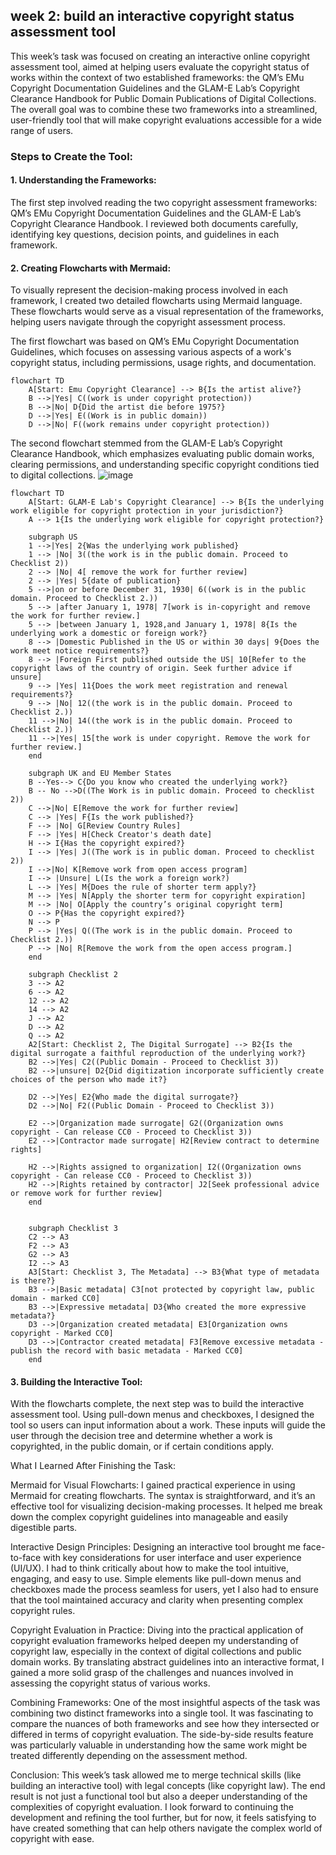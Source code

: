 

## **week 2: build an interactive copyright status assessment tool**

This week’s task was focused on creating an interactive online copyright assessment tool, aimed at helping users evaluate the copyright status of works within the context of two established frameworks: the QM’s EMu Copyright Documentation Guidelines and the GLAM-E Lab’s Copyright Clearance Handbook for Public Domain Publications of Digital Collections. The overall goal was to combine these two frameworks into a streamlined, user-friendly tool that will make copyright evaluations accessible for a wide range of users.

### Steps to Create the Tool:

#### 1. Understanding the Frameworks: 
The first step involved reading the two copyright assessment frameworks: QM’s EMu Copyright Documentation Guidelines and the GLAM-E Lab’s Copyright Clearance Handbook. I reviewed both documents carefully, identifying key questions, decision points, and guidelines in each framework.

#### 2. Creating Flowcharts with Mermaid: 
To visually represent the decision-making process involved in each framework, I created two detailed flowcharts using Mermaid language. These flowcharts would serve as a visual representation of the frameworks, helping users navigate through the copyright assessment process.

The first flowchart was based on QM’s EMu Copyright Documentation Guidelines, which focuses on assessing various aspects of a work's copyright status, including permissions, usage rights, and documentation.

```mermaid
flowchart TD
    A[Start: Emu Copyright Clearance] --> B{Is the artist alive?}
    B -->|Yes| C((work is under copyright protection))
    B -->|No| D{Did the artist die before 1975?}
    D -->|Yes| E((Work is in public domain))
    D -->|No| F((work remains under copyright protection))
  ```  


The second flowchart stemmed from the GLAM-E Lab’s Copyright Clearance Handbook, which emphasizes evaluating public domain works, clearing permissions, and understanding specific copyright conditions tied to digital collections.
![image](https://github.com/user-attachments/assets/a520a23b-836e-489f-9b9b-d545a091f821)


```mermaid
flowchart TD
    A[Start: GLAM-E Lab's Copyright Clearance] --> B{Is the underlying work eligible for copyright protection in your jurisdiction?}
    A --> 1{Is the underlying work eligible for copyright protection?}

    subgraph US 
    1 -->|Yes| 2{Was the underlying work published}
    1 --> |No| 3((the work is in the public domain. Proceed to Checklist 2))
    2 --> |No| 4[ remove the work for further review]
    2 --> |Yes| 5{date of publication}
    5 -->|on or before December 31, 1930| 6((work is in the public domain. Proceed to Checklist 2.))
    5 --> |after January 1, 1978| 7[work is in-copyright and remove the work for further review.]
    5 --> |between January 1, 1928,and January 1, 1978| 8{Is the underlying work a domestic or foreign work?}
    8 --> |Domestic Published in the US or within 30 days| 9{Does the work meet notice requirements?}
    8 --> |Foreign First published outside the US| 10[Refer to the copyright laws of the country of origin. Seek further advice if unsure]
    9 --> |Yes| 11{Does the work meet registration and renewal requirements?}
    9 --> |No| 12((the work is in the public domain. Proceed to Checklist 2.))
    11 -->|No| 14((the work is in the public domain. Proceed to Checklist 2.))
    11 -->|Yes| 15[the work is under copyright. Remove the work for further review.]
    end

    subgraph UK and EU Member States 
    B --Yes--> C{Do you know who created the underlying work?}
    B -- No -->D((The Work is in public domain. Proceed to checklist 2))
    C -->|No| E[Remove the work for further review]
    C --> |Yes| F{Is the work published?}
    F --> |No| G[Review Country Rules]
    F --> |Yes| H[Check Creator's death date]
    H --> I{Has the copyright expired?}
    I --> |Yes| J((The work is in public doman. Proceed to checklist 2))
    I -->|No| K[Remove work from open access program]
    I --> |Unsure| L(Is the work a foreign work?)
    L --> |Yes| M{Does the rule of shorter term apply?}
    M --> |Yes| N[Apply the shorter term for copyright expiration] 
    M --> |No| O[Apply the country’s original copyright term]
    O --> P{Has the copyright expired?}
    N --> P
    P --> |Yes| Q((The work is in the public domain. Proceed to Checklist 2.))
    P --> |No| R[Remove the work from the open access program.]
    end

    subgraph Checklist 2
    3 --> A2
    6 --> A2
    12 --> A2
    14 --> A2
    J --> A2
    D --> A2
    Q --> A2
    A2[Start: Checklist 2, The Digital Surrogate] --> B2{Is the digital surrogate a faithful reproduction of the underlying work?}
    B2 -->|Yes| C2((Public Domain - Proceed to Checklist 3))
    B2 -->|unsure| D2{Did digitization incorporate sufficiently create choices of the person who made it?}
    
    D2 -->|Yes| E2{Who made the digital surrogate?}
    D2 -->|No| F2((Public Domain - Proceed to Checklist 3))
    
    E2 -->|Organization made surrogate| G2((Organization owns copyright - Can release CC0 - Proceed to Checklist 3))
    E2 -->|Contractor made surrogate| H2[Review contract to determine rights]

    H2 -->|Rights assigned to organization| I2((Organization owns copyright - Can release CC0 - Proceed to Checklist 3))
    H2 -->|Rights retained by contractor| J2[Seek professional advice or remove work for further review]
    end

    
    subgraph Checklist 3
    C2 --> A3
    F2 --> A3
    G2 --> A3
    I2 --> A3
    A3[Start: Checklist 3, The Metadata] --> B3{What type of metadata is there?}
    B3 -->|Basic metadata| C3[not protected by copyright law, public domain - marked CC0]
    B3 -->|Expressive metadata| D3{Who created the more expressive metadata?}
    D3 -->|Organization created metadata| E3[Organization owns copyright - Marked CC0]
    D3 -->|Contractor created metadata| F3[Remove excessive metadata - publish the record with basic metadata - Marked CC0]
    end

```


#### 3. Building the Interactive Tool: 
With the flowcharts complete, the next step was to build the interactive assessment tool. Using pull-down menus and checkboxes, I designed the tool so users can input information about a work. These inputs will guide the user through the decision tree and determine whether a work is copyrighted, in the public domain, or if certain conditions apply.




What I Learned After Finishing the Task:

Mermaid for Visual Flowcharts: I gained practical experience in using Mermaid for creating flowcharts. The syntax is straightforward, and it’s an effective tool for visualizing decision-making processes. It helped me break down the complex copyright guidelines into manageable and easily digestible parts.

Interactive Design Principles: Designing an interactive tool brought me face-to-face with key considerations for user interface and user experience (UI/UX). I had to think critically about how to make the tool intuitive, engaging, and easy to use. Simple elements like pull-down menus and checkboxes made the process seamless for users, yet I also had to ensure that the tool maintained accuracy and clarity when presenting complex copyright rules.

Copyright Evaluation in Practice: Diving into the practical application of copyright evaluation frameworks helped deepen my understanding of copyright law, especially in the context of digital collections and public domain works. By translating abstract guidelines into an interactive format, I gained a more solid grasp of the challenges and nuances involved in assessing the copyright status of various works.

Combining Frameworks: One of the most insightful aspects of the task was combining two distinct frameworks into a single tool. It was fascinating to compare the nuances of both frameworks and see how they intersected or differed in terms of copyright evaluation. The side-by-side results feature was particularly valuable in understanding how the same work might be treated differently depending on the assessment method.

Conclusion: This week’s task allowed me to merge technical skills (like building an interactive tool) with legal concepts (like copyright law). The end result is not just a functional tool but also a deeper understanding of the complexities of copyright evaluation. I look forward to continuing the development and refining the tool further, but for now, it feels satisfying to have created something that can help others navigate the complex world of copyright with ease.
